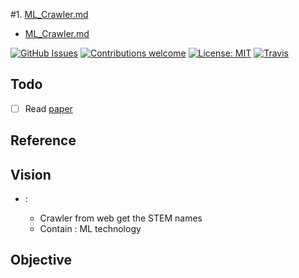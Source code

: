 #1.
[ML_Crawler.md](file:///c:/Local/Work/ML_Name/Note/ML_Crawler.md)

- [ML_Crawler.md](file:///c:/Local/Work/ML_Name/Note/ML_Crawler.md)

[![GitHub Issues](https://img.shields.io/github/issues/zalandoresearch/flair.svg)](https://github.com/zalandoresearch/flair/issues)
[![Contributions welcome](https://img.shields.io/badge/contributions-welcome-brightgreen.svg)](CONTRIBUTING.md)
[![License: MIT](https://img.shields.io/badge/License-MIT-brightgreen.svg)](https://opensource.org/licenses/MIT)
[![Travis](https://img.shields.io/travis/zalandoresearch/flair.svg)](https://travis-ci.org/zalandoresearch/flair)

## Todo

- [ ] Read [paper](#paper-1)

## Reference

## Vision

- <Crawler>:
  - Crawler from web get the STEM names
  - Contain : ML technology

## Objective
